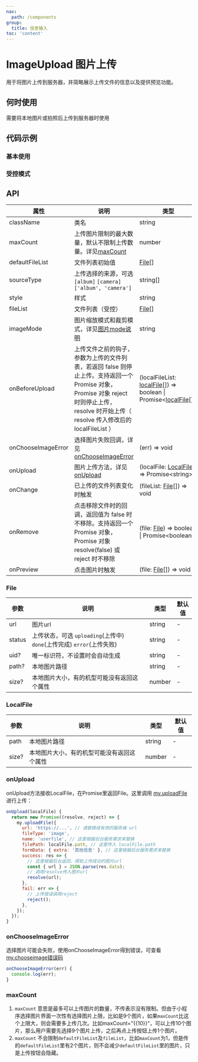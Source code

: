 ```yaml
---
nav:
  path: /components
group:
  title: 信息输入
toc: 'content'
---
```


# ImageUpload 图片上传

<code src="../../docs/components/compatibility.tsx" inline="true"></code>


用于将图片上传到服务器，并简略展示上传文件的信息以及提供预览功能。

## 何时使用

需要将本地图片或拍照后上传到服务器时使用

## 代码示例
### 基本使用

<code src='pages/ImageUpload/index'></code>

### 受控模式

<code src='pages/ImageUploadControl/index'></code>

## API

| 属性 | 说明 | 类型 | 默认值 |
| -----|-----|-----|-----|
| className | 类名| string | - | 
| maxCount | 上传图片限制的最大数量，默认不限制上传数量。详见[maxCount](#maxcount) | number | - |
| defaultFileList | 文件列表初始值 | [File](#file)[] | [] |  
| sourceType | 上传选择的来源，可选 `[album]` `[camera]` `['album', 'camera']` | string[] | ['album', 'camera'] | 
| style | 样式| string | - |
| fileList | 文件列表（受控） | [File](#file)[] | - |
| imageMode | 图片缩放模式和裁剪模式，详见[图片mode说明](https://opendocs.alipay.com/mini/component/image#mode) | string | scaleToFill |
| onBeforeUpload | 上传文件之前的钩子，参数为上传的文件列表，若返回 false 则停止上传。支持返回一个 Promise 对象，Promise 对象 reject 时则停止上传，resolve 时开始上传（ resolve 传入修改后的 localFileList ） | (localFileList: [localFile](#localfile)[]) => boolean \| Promise<[localFile](#localfile)[]> | - | 
| onChooseImageError | 选择图片失败回调，详见[onChooseImageError](###onChooseImageError) | (err) => void | - | 
| onUpload | 图片上传方法，详见[onUpload](#onupload) | (localFile: [LocalFile](#localfile)) => Promise\<string\> | - | 
| onChange | 已上传的文件列表变化时触发 | (fileList: [File](#file)[]) => void | - |
| onRemove | 点击移除文件时的回调，返回值为 false 时不移除。支持返回一个 Promise 对象，Promise 对象 resolve(false) 或 reject 时不移除 | (file: [File](#file)) => boolean \| Promise\<boolean\> | - | 
| onPreview | 点击图片时触发 | (file: [File](#file)[]) => void | - | 


### File
| 参数 | 说明 | 类型 | 默认值 |
| -----|-----|-----|-----|
| url | 图片url | string | - |
| status | 上传状态，可选 `uploading`(上传中) `done`(上传完成) `error`(上传失败) | string | - |
| uid? | 唯一标识符，不设置时会自动生成 | string | - |
| path? | 本地图片路径 | string | - |
| size? | 本地图片大小，有的机型可能没有返回这个属性 | number | - |

### LocalFile
| 参数 | 说明 | 类型 | 默认值 |
| -----|-----|-----|-----|
| path | 本地图片路径 | string | - |
| size? | 本地图片大小，有的机型可能没有返回这个属性 | number | - |

### onUpload
onUpload方法接收LocalFile，在Promise里返回File。这里调用 [my.uploadFile](https://opendocs.alipay.com/mini/api/kmq4hc) 进行上传：
```js
onUpload(localFile) {
  return new Promise((resolve, reject) => {
    my.uploadFile({
      url: 'https://...', // 请替换成有效的服务端 url
      fileType: 'image',
      name: 'userfile', // 这里根据后台服务需求来替换
      filePath: localFile.path, // 这里传入 localFile.path
      formData: { extra: '其他信息' }, // 这里根据后台服务需求来替换
      success: res => {
        // 这里根据后台返回，得到上传成功的图片url
        const { url } = JSON.parse(res.data);
        // 调用resolve传入图片url
        resolve(url);
      },
      fail: err => {
        // 上传错误调用reject
        reject();
      },
    });
  });
}
```

### onChooseImageError
选择图片可能会失败，使用onChooseImageError得到错误，可查看[my.chooseimage错误码](https://opendocs.alipay.com/mini/api/media/image/my.chooseimage#%E9%94%99%E8%AF%AF%E7%A0%81)
```js
onChooseImageError(err) {
  console.log(err);
}
```

### maxCount
1. `maxCount` 意思是最多可以上传图片的数量，不传表示没有限制。但由于小程序选择图片界面一次性有选择图片上限，比如是9个图片，如果`maxCount`比这个上限大，则会需要多上传几次。比如maxCount="{{10}}"，可以上传10个图片，那么用户需要先选择9个图片上传，之后再点上传按钮上传1个图片。
2. `maxCount` 不会限制`defaultFileList`及`fileList`，比如`maxCount`为1，但是传的`defaultFileList`里有2个图片，则不会减少`defaultFileList`里的图片，只是上传按钮会隐藏。